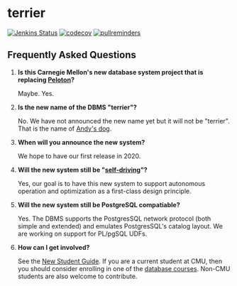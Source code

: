 # terrier

[![Jenkins Status](http://jenkins.db.cs.cmu.edu:8080/job/terrier/job/master/badge/icon)](http://jenkins.db.cs.cmu.edu:8080/job/terrier/)
[![codecov](https://codecov.io/gh/cmu-db/terrier/branch/master/graph/badge.svg)](https://codecov.io/gh/cmu-db/terrier)
[![pullreminders](https://pullreminders.com/badge.svg)](https://pullreminders.com?ref=badge)

## Frequently Asked Questions

1. **Is this Carnegie Mellon's new database system project that is replacing [Peloton](https://github.com/cmu-db/peloton)?**

   Maybe. Yes.
   
2. **Is the new name of the DBMS "terrier"?**

   No. We have not announced the new name yet but it will not be "terrier". That is the name of [Andy's dog](http://home.bt.com/news/animals/baffled-jack-russell-gets-the-wrong-end-of-the-stick-as-it-tries-to-squeeze-through-dog-flap-11363989001132).
   
3. **When will you announce the new system?**

   We hope to have our first release in 2020.

4. **Will the new system still be "[self-driving](http://www.cs.cmu.edu/~pavlo/blog/2018/04/what-is-a-self-driving-database-management-system.html)"?**

   Yes, our goal is to have this new system to support autonomous operation and optimization as a first-class design principle.

5. **Will the new system still be PostgreSQL compatiable?**
   
   Yes. The DBMS supports the PostgresSQL network protocol (both simple and extended) and emulates PostgresSQL's catalog layout. We are working on support for PL/pgSQL UDFs.

6. **How can I get involved?**
   
   See the [New Student Guide](https://github.com/cmu-db/terrier/wiki/New-Student-Guide). If you are a current student at CMU, then you should consider enrolling in one of the [database courses](https://db.cs.cmu.edu/courses/). Non-CMU students are also welcome to contribute.
